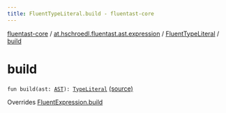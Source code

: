 ```yaml
---
title: FluentTypeLiteral.build - fluentast-core
---
```


[fluentast-core](../../index.html) / [at.hschroedl.fluentast.ast.expression](../index.html) / [FluentTypeLiteral](index.html) / [build](.)

# build

`fun build(ast: `[`AST`](https://help.eclipse.org/neon/topic/org.eclipse.jdt.doc.isv/reference/api/org/eclipse/jdt/core/dom/AST.html)`): `[`TypeLiteral`](https://help.eclipse.org/neon/topic/org.eclipse.jdt.doc.isv/reference/api/org/eclipse/jdt/core/dom/TypeLiteral.html) [(source)](https://github.com/hschroedl/FluentAST/tree/master/core/src/main/kotlin//at.hschroedl.fluentast/ast/expression/TypeLiteral.kt#L8)

Overrides [FluentExpression.build](../-fluent-expression/build.html)

